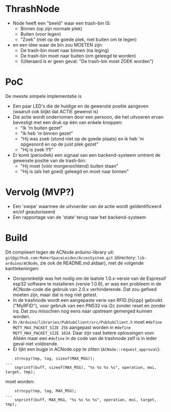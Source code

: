ThrashNode
==========

- Node heeft een "beeld" waar een trash-bin IS:
  - Binnen (op zijn normale plek)
  - Buiten (voor legen)
  - "Zoek" (niet op de goede plek, niet buiten om te legen)
- en een idee waar de bin zou MOETEN zijn:
  - De trash-bin moet naar binnen (na leging)
  - De trash-bin moet naar buiten (om geleegd te worden)
  - (Uiteraard is er geen geval: "De trash-bin moet ZOEK worden")
  
PoC
===

De meeste simpele implementatie is 
- Een paar LED's die de huidige en de gewenste positie aangeven (waaruit ook blijkt dat ACTIE gewenst is)
- Die actie wordt ondernomen door een persoon, die het uitvoeren ervan bevestigt met een druk op één van enkele knoppen:
  - "Ik 'm buiten gezet"
  - "Ik heb 'm binnen gezet"
  - "Hij was zoek (stond niet op de goede plaats) en ik heb 'm opgesnord en op de juist plek gezet"
  - "Hij is zoek !!1!"
- Er komt (periodiek) een signaal van een backend-systeem omtrent de gewenste positie van de trash-bin:
  - "Hij moet (vóór morgenochtend) buiten staan"
  - "Hij is (als het goed) geleegd en moet naar binnen"

Vervolg (MVP?)
==============
- Een 'swipe' waarmee de uitvoerder van de actie wordt geïdentificeerd en/of geautoriseerd
- Een rapportage van de 'state' terug naar het backend-systeem

Build
=====

Dit compileert tegen de ACNode arduino-library uit: ```git@github.com:MakerSpaceLeiden/AccesSystem.git``` (directory: ```lib-arduino/ACNode```, zie ook de README.md aldaar), met de volgende kanttekeningen:

- Oorspronkelijk was het nodig om de laatste 1.0.x-versie van de Espressif esp32 software te installeren (versie 1.0.6), er was een probleem in de ACNode-code die gebruik van 2.0.x verhinderende. Dat zou gefixed moeten zijn, maar dat is nog niet getest.
- In de trashnode wordt een aangepaste verie van RFID.{h|cpp} gebruikt ("MyRFID"), voor gebruik van een PN532 via i2c zonder reset en zonder irq. Dat zou misschien nog eens naar upstream gemerged kunnen worden.
- In ```/Arduino/libraries/PubSubClient/src/PubSubClient.h``` moet ```#define MQTT_MAX_PACKET_SIZE 256``` aangepast worden in ```#define MQTT_MAX_PACKET_SIZE 1024```. Daar zijn vast betere oplossingen voor. Alléén maar een ```#define``` in de code van de trashnode zelf is in ieder geval niet voldoende.
- Er lijkt een bugje in ACNode.cpp te zitten (```ACNode::request_approval```):

```
    strncpy(tmp, tag, sizeof(MAX_MSG));
...
    snprintf(buff, sizeof(MAX_MSG), "%s %s %s %s", operation, moi, target, tmp);

```

moet worden:

```
    strncpy(tmp, tag, MAX_MSG);
...
    snprintf(buff, MAX_MSG, "%s %s %s %s", operation, moi, target, tmp);

```




